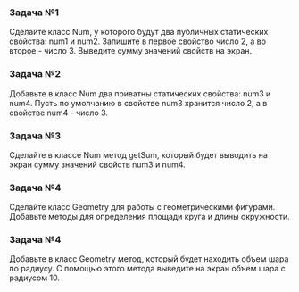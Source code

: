 ### Задача №1

Сделайте класс Num, у которого будут два публичных статических свойства: num1 и num2. Запишите в первое свойство число
2, а во второе - число 3. Выведите сумму значений свойств на экран.

### Задача №2

Добавьте в класс Num два приватны статических свойства: num3 и num4. Пусть по умолчанию в свойстве num3
хранится число 2, а в свойстве num4 - число 3.

### Задача №3

Сделайте в классе Num метод getSum, который будет выводить на экран сумму значений свойств num3 и num4.

### Задача №4

Сделайте класс Geometry для работы с геометрическими фигурами.
Добавьте методы для определения площади круга и длины окружности.

### Задача №4

Добавьте в класс Geometry метод, который будет находить объем шара по радиусу.
С помощью этого метода выведите на экран объем шара с радиусом 10.